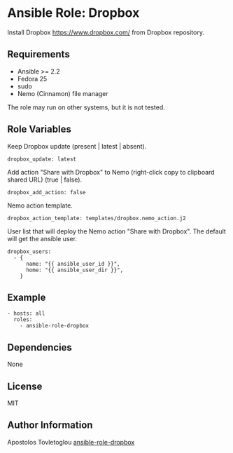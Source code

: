# Ansible Role: Dropbox

Install Dropbox <https://www.dropbox.com/> from Dropbox repository.

## Requirements

- Ansible >= 2.2
- Fedora 25
- sudo
- Nemo (Cinnamon) file manager

The role may run on other systems, but it is not tested.

## Role Variables

Keep Dropbox update (present | latest | absent).

```
dropbox_update: latest
```

Add action "Share with Dropbox" to Nemo (right-click copy to clipboard shared URL) (true | false).

```
dropbox_add_action: false
```

Nemo action template.

```
dropbox_action_template: templates/dropbox.nemo_action.j2
```

User list that will deploy the Nemo action "Share with Dropbox". The default will get the ansible user.

```
dropbox_users:
  - {
      name: "{{ ansible_user_id }}",
      home: "{{ ansible_user_dir }}",
    }
```

## Example

```
- hosts: all
  roles:
    - ansible-role-dropbox
```

## Dependencies

None

## License

MIT

## Author Information

Apostolos Tovletoglou [ansible-role-dropbox](https://github.com/tovletoglou/ansible-role-dropbox)
